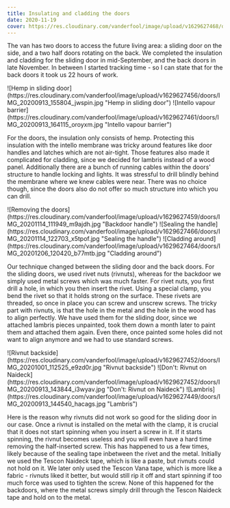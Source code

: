 ```yaml
---
title: Insulating and cladding the doors
date: 2020-11-19
cover: https://res.cloudinary.com/vanderfool/image/upload/v1629627468/doors/combined_doors_auvpyq.jpg
---
```


The van has two doors to access the future living area: a sliding door on the side, and a two half doors rotating on the back.
We completed the insulation and cladding for the sliding door in mid-September, and the back doors in late November.
In between I started tracking time - so I can state that for the back doors it took us 22 hours of work.

<div class="row-image">
![Hemp in sliding door](https://res.cloudinary.com/vanderfool/image/upload/v1629627456/doors/IMG_20200913_155804_jwspin.jpg "Hemp in sliding door")
![Intello vapour barrier](https://res.cloudinary.com/vanderfool/image/upload/v1629627461/doors/IMG_20200913_164115_oroyxm.jpg "Intello vapour barrier")
</div>

For the doors, the insulation only consists of hemp.
Protecting this insulation with the intello membrane was tricky around features like door handles and latches which are not air-tight.
Those features also made it complicated for cladding, since we decided for lambris instead of a wood panel.
Additionally there are a bunch of running cables within the doors' structure to handle locking and lights.
It was stressful to drill blindly behind the membrane where we knew cables were near.
There was no choice though, since the doors also do not offer so much structure into which you can drill.

<div class="row-image">
![Removing the doors](https://res.cloudinary.com/vanderfool/image/upload/v1629627459/doors/IMG_20201114_111949_m9ajdh.jpg "Backdoor handle")
![Sealing the handle](https://res.cloudinary.com/vanderfool/image/upload/v1629627466/doors/IMG_20201114_122703_x5tpof.jpg "Sealing the handle")
![Cladding around](https://res.cloudinary.com/vanderfool/image/upload/v1629627464/doors/IMG_20201206_120420_b77mtb.jpg "Cladding around")
</div>

Our technique changed between the sliding door and the back doors.
For the sliding doors, we used rivet nuts (rivnuts), whereas for the backdoor we simply used metal screws which was much faster.
For rivet nuts, you first drill a hole, in which you then insert the rivet.
Using a special clamp, you bend the rivet so that it holds strong on the surface.
These rivets are threaded, so once in place you can screw and unscrew screws.
The tricky part with rivnuts, is that the hole in the metal and the hole in the wood has to align perfectly.
We have used them for the sliding door, since we attached lambris pieces unpainted, took them down a month later to paint them and attached them again.
Even there, once painted some holes did not want to align anymore and we had to use standard screws.

<div class="row-image">
![Rivnut backside](https://res.cloudinary.com/vanderfool/image/upload/v1629627452/doors/IMG_20201001_112525_e9zd0r.jpg "Rivnut backside")
![Don't: Rivnut on Naideck](https://res.cloudinary.com/vanderfool/image/upload/v1629627452/doors/IMG_20200913_143844_i3wyav.jpg "Don't: Rivnut on Naideck")
![Lambris](https://res.cloudinary.com/vanderfool/image/upload/v1629627449/doors/IMG_20200913_144540_hacags.jpg "Lambris")
</div>

Here is the reason why rivnuts did not work so good for the sliding door in our case.
Once a rivnut is installed on the metal with the clamp, it is crucial that it does not start spinning when you insert a screw in it.
If it starts spinning, the rivnut becomes useless and you will even have a hard time removing the half-inserted screw.
This has happened to us a few times, likely because of the sealing tape inbetween the rivet and the metal.
Initially we used the Tescon Naideck tape, which is like a paste, but rivnuts could not hold on it.
We later only used the Tescon Vana tape, which is more like a fabric - rivnuts liked it better, but would still rip it off and start spinning if too much force was used to tighten the screw.
None of this happened for the backdoors, where the metal screws simply drill through the Tescon Naideck tape and hold on to the metal.
